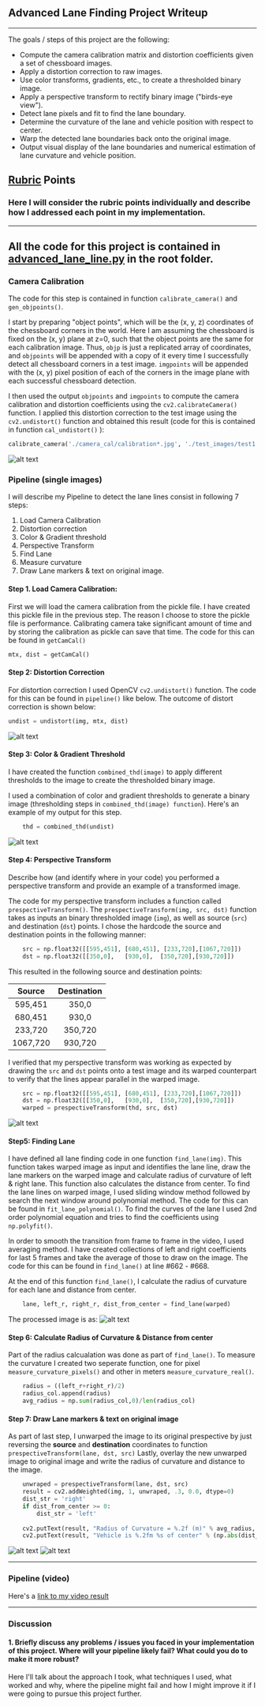 ## Advanced Lane Finding Project Writeup

---

The goals / steps of this project are the following:

* Compute the camera calibration matrix and distortion coefficients given a set of chessboard images.
* Apply a distortion correction to raw images.
* Use color transforms, gradients, etc., to create a thresholded binary image.
* Apply a perspective transform to rectify binary image ("birds-eye view").
* Detect lane pixels and fit to find the lane boundary.
* Determine the curvature of the lane and vehicle position with respect to center.
* Warp the detected lane boundaries back onto the original image.
* Output visual display of the lane boundaries and numerical estimation of lane curvature and vehicle position.

[//]: # (Image References)
[image_ori]: ./test_images/test1.jpg "Original"
[image_camcal]: ./output_images/cam_cal.jpg "Camera Calibration Undistorted"
[image_undistor]: ./output_images/undist.jpg "Undistorted"
[image_binaryThd]: ./output_images/thresholded.png "Binary Thresholded"
[image_warped]: ./output_images/warped.jpg "Warped"
[image_lane]: ./output_images/lane.jpg "Fit Visual"
[image_final]: ./output_images/test1.jpg "Output"
[video_final]: ./project_video_sol.mp4 "Video"

## [Rubric](https://review.udacity.com/#!/rubrics/571/view) Points

### Here I will consider the rubric points individually and describe how I addressed each point in my implementation.  

---
All the code for this project is contained in [advanced_lane_line.py](https://github.com/roopakingole/CarND-Advanced-Lane-Lines/blob/master/advanced_lane_line.py) in the root folder.
---

### Camera Calibration

The code for this step is contained in function `calibrate_camera()` and `gen_objpoints()`.  

I start by preparing "object points", which will be the (x, y, z) coordinates of the chessboard corners in the world. Here I am assuming the chessboard is fixed on the (x, y) plane at z=0, such that the object points are the same for each calibration image.  Thus, `objp` is just a replicated array of coordinates, and `objpoints` will be appended with a copy of it every time I successfully detect all chessboard corners in a test image.  `imgpoints` will be appended with the (x, y) pixel position of each of the corners in the image plane with each successful chessboard detection.  

I then used the output `objpoints` and `imgpoints` to compute the camera calibration and distortion coefficients using the `cv2.calibrateCamera()` function.  I applied this distortion correction to the test image using the `cv2.undistort()` function and obtained this result (code for this is contained in function `cal_undistort()` ): 
```python
calibrate_camera('./camera_cal/calibration*.jpg', './test_images/test1.jpg')
```
![alt text][image_camcal]

### Pipeline (single images)
I will describe my Pipeline to detect the lane lines consist in following 7 steps:
1. Load Camera Calibration
2. Distortion correction
3. Color & Gradient threshold
4. Perspective Transform
5. Find Lane
6. Measure curvature
7. Draw Lane markers & text on original image.

#### Step 1. Load Camera Calibration:
First we will load the camera calibration from the pickle file. I have created this pickle file in the previous step. The reason I choose to store the pickle file is performance. Calibrating camera take significant amount of time and by storing the calibration as pickle can save that time. The code for this can be found in `getCamCal()`
```python
mtx, dist = getCamCal()
```

#### Step 2: Distortion Correction
For distortion correction I used OpenCV `cv2.undistort()` function. The code for this can be found in `pipeline()` like below. The outcome of distort correction is shown below:
```python
undist = undistort(img, mtx, dist)
```
![alt text][image_undistor]

#### Step 3: Color & Gradient Threshold 
I have created the function `combined_thd(image)` to apply different thresholds to the image to create the thresholded binary image.

I used a combination of color and gradient thresholds to generate a binary image (thresholding steps in `combined_thd(image) function`).  Here's an example of my output for this step.  
```python
    thd = combined_thd(undist)
```

![alt text][image_binaryThd]

#### Step 4: Perspective Transform 
Describe how (and identify where in your code) you performed a perspective transform and provide an example of a transformed image.

The code for my perspective transform includes a function called `prespectiveTransform()`.  The `prespectiveTransform(img, src, dst)` function takes as inputs an binary thresholded image (`img`), as well as source (`src`) and destination (`dst`) points.  I chose the hardcode the source and destination points in the following manner:

```python
    src = np.float32([[595,451], [680,451], [233,720],[1067,720]])
    dst = np.float32([[350,0],   [930,0],  [350,720],[930,720]])
```

This resulted in the following source and destination points:

| Source        | Destination   | 
|:-------------:|:-------------:| 
| 595,451       | 350,0         | 
| 680,451       | 930,0         |
| 233,720       | 350,720       |
| 1067,720      | 930,720       |

I verified that my perspective transform was working as expected by drawing the `src` and `dst` points onto a test image and its warped counterpart to verify that the lines appear parallel in the warped image.
```python
    src = np.float32([[595,451], [680,451], [233,720],[1067,720]])
    dst = np.float32([[350,0],   [930,0],  [350,720],[930,720]])
    warped = prespectiveTransform(thd, src, dst)
```
![alt text][image_warped]

#### Step5: Finding Lane
I have defined all lane finding code in one function `find_lane(img)`. This function takes warped image as input and identifies the lane line, draw the lane markers on the warped image and calculate radius of curvature of left & right lane. This function also calculates the distance from center.
To find the lane lines on warped image, I used sliding window method followed by search the next window around polynomial method. The code for this can be found in `fit_lane_polynomial()`. To find the curves of the lane I used 2nd order polynomial equation and tries to find the coefficients using `np.polyfit()`.

In order to smooth the transition from frame to frame in the video, I used averaging method. I have created collections of left and right coefficients for last 5 frames and take the average of those to draw on the image. The code for this can be found in `find_lane()` at line #662 - #668. 

At the end of this function `find_lane()`, I calculate the radius of curvature for each lane and distance from center.
```python
    lane, left_r, right_r, dist_from_center = find_lane(warped)
```
The processed image is as:
![alt text][image_lane]

#### Step 6: Calculate Radius of Curvature & Distance from center
Part of the radius calcualation was done as part of `find_lane()`. To measure the curvature I created two seperate function, one for pixel `measure_curvature_pixels()` and other in meters `measure_curvature_real()`. 

```python
    radius = ((left_r+right_r)/2)
    radius_col.append(radius)
    avg_radius = np.sum(radius_col,0)/len(radius_col)
```

#### Step 7: Draw Lane markers & text on original image
As part of last step, I unwarped the image to its original prespective by just reversing the **source** and **destination** coordinates to function `prespectiveTransform(lane, dst, src)`
Lastly, overlay the new unwarped image to original image and write the radius of curvature and distance to the image.

```python
    unwraped = prespectiveTransform(lane, dst, src)
    result = cv2.addWeighted(img, 1, unwraped, .3, 0.0, dtype=0)
    dist_str = 'right'
    if dist_from_center >= 0:
        dist_str = 'left'
        
    cv2.putText(result, "Radius of Curvature = %.2f (m)" % avg_radius, (20, 30), cv2.FONT_HERSHEY_SIMPLEX, 1.0, (255, 255, 255))
    cv2.putText(result, "Vehicle is %.2fm %s of center" % (np.abs(dist_from_center),dist_str), (20, 80), cv2.FONT_HERSHEY_SIMPLEX, 1.0, (255, 255, 255))
```
![alt text][image_ori] ![alt text][image_final]

---

### Pipeline (video)


Here's a [link to my video result](./project_video_sol.mp4)

---

### Discussion

#### 1. Briefly discuss any problems / issues you faced in your implementation of this project.  Where will your pipeline likely fail?  What could you do to make it more robust?

Here I'll talk about the approach I took, what techniques I used, what worked and why, where the pipeline might fail and how I might improve it if I were going to pursue this project further.  
